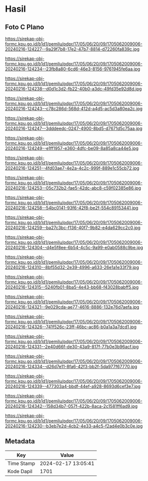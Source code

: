 # Hasil

## Foto C Plano

https://sirekap-obj-formc.kpu.go.id/b1d1/pemilu/pdpr/17/05/06/20/09/1705062009006-20240216-124227--9a29f7b8-17e2-47b7-8814-d72260fa839c.jpg

https://sirekap-obj-formc.kpu.go.id/b1d1/pemilu/pdpr/17/05/06/20/09/1705062009006-20240216-124234--23fb8a80-6cd6-46e3-8156-9761945fe6aa.jpg

https://sirekap-obj-formc.kpu.go.id/b1d1/pemilu/pdpr/17/05/06/20/09/1705062009006-20240216-124238--d0d1c3d2-fb22-40b0-a3dc-49fd35e92d8d.jpg

https://sirekap-obj-formc.kpu.go.id/b1d1/pemilu/pdpr/17/05/06/20/09/1705062009006-20240216-124243--c78c286d-568d-412d-a4d5-ac5d3a80ea2c.jpg

https://sirekap-obj-formc.kpu.go.id/b1d1/pemilu/pdpr/17/05/06/20/09/1705062009006-20240216-124247--3dddeedc-0247-4900-8bd5-d7671d5c75aa.jpg

https://sirekap-obj-formc.kpu.go.id/b1d1/pemilu/pdpr/17/05/06/20/09/1705062009006-20240216-124249--e1ff1957-e360-4dfc-be09-8a85a8ca44e5.jpg

https://sirekap-obj-formc.kpu.go.id/b1d1/pemilu/pdpr/17/05/06/20/09/1705062009006-20240216-124251--4fd03ae7-4e2a-4c2c-999f-889e1c55cb72.jpg

https://sirekap-obj-formc.kpu.go.id/b1d1/pemilu/pdpr/17/05/06/20/09/1705062009006-20240216-124253--05c732b2-fae5-42dc-abc8-c59f02385e86.jpg

https://sirekap-obj-formc.kpu.go.id/b1d1/pemilu/pdpr/17/05/06/20/09/1705062009006-20240216-124258--54bc0141-93f6-42f8-be2f-554c89153441.jpg

https://sirekap-obj-formc.kpu.go.id/b1d1/pemilu/pdpr/17/05/06/20/09/1705062009006-20240216-124259--ba27c3bc-f136-40f7-9b82-e4da629cc2c0.jpg

https://sirekap-obj-formc.kpu.go.id/b1d1/pemilu/pdpr/17/05/06/20/09/1705062009006-20240216-124304--d4e5f8ee-6b54-4c5c-9a99-e0ab0588c9be.jpg

https://sirekap-obj-formc.kpu.go.id/b1d1/pemilu/pdpr/17/05/06/20/09/1705062009006-20240216-124310--8bf55d32-2e39-4996-a633-26e1a1e33f79.jpg

https://sirekap-obj-formc.kpu.go.id/b1d1/pemilu/pdpr/17/05/06/20/09/1705062009006-20240216-124315--5240fb01-8ba5-4e43-bb68-f43028babff5.jpg

https://sirekap-obj-formc.kpu.go.id/b1d1/pemilu/pdpr/17/05/06/20/09/1705062009006-20240216-124321--9e029cda-ae77-4616-8886-132e76d7aefa.jpg

https://sirekap-obj-formc.kpu.go.id/b1d1/pemilu/pdpr/17/05/06/20/09/1705062009006-20240216-124326--741f526c-23ff-46bc-ac86-b0a1a3a7dcd1.jpg

https://sirekap-obj-formc.kpu.go.id/b1d1/pemilu/pdpr/17/05/06/20/09/1705062009006-20240216-124331--2e40d66f-de30-43a9-817f-77b0e3b96acf.jpg

https://sirekap-obj-formc.kpu.go.id/b1d1/pemilu/pdpr/17/05/06/20/09/1705062009006-20240216-124334--d26d7e11-8fa6-42f3-bb2f-5da977f67770.jpg

https://sirekap-obj-formc.kpu.go.id/b1d1/pemilu/pdpr/17/05/06/20/09/1705062009006-20240216-124339--477303a4-bbdf-44ef-a928-8693d6cef3e7.jpg

https://sirekap-obj-formc.kpu.go.id/b1d1/pemilu/pdpr/17/05/06/20/09/1705062009006-20240216-124342--158d34b7-057f-422b-8aca-2c1581ff6ad9.jpg

https://sirekap-obj-formc.kpu.go.id/b1d1/pemilu/pdpr/17/05/06/20/09/1705062009006-20240216-124230--b3eb7e2d-4cb2-4e33-a4c5-f2ad4e0b3c0e.jpg


## Metadata

| Key        | Value               |
| ---------- | ------------------- |
| Time Stamp | 2024-02-17 13:05:41 |
| Kode Dapil | 1701                |



